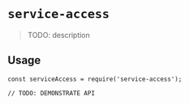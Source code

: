 # `service-access`

> TODO: description

## Usage

```
const serviceAccess = require('service-access');

// TODO: DEMONSTRATE API
```
